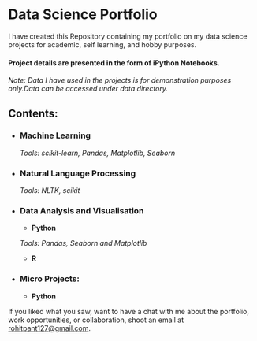 # Data Science Portfolio
I have created this Repository containing my portfolio on my data science projects for academic, self learning, and hobby purposes. 

#### Project details are presented in the form of iPython Notebooks.

_Note: Data I have used in the projects is for demonstration purposes only.Data can be accessed under data directory._

## Contents:

- ### Machine Learning

	_Tools: scikit-learn, Pandas,  Matplotlib, Seaborn_ 

- ### Natural Language Processing

	_Tools: NLTK, scikit_

- ### Data Analysis and Visualisation
	- __Python__
	
	_Tools: Pandas, Seaborn and Matplotlib_

	- __R__ 


- ### Micro Projects: 

	- __Python__


If you liked what you saw, want to have a chat with me about the portfolio, work opportunities, or collaboration, shoot an email at rohitpant127@gmail.com. 
